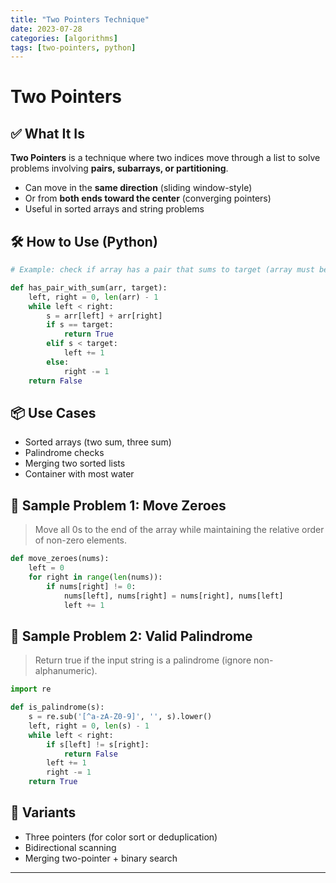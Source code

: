 ```yaml
---
title: "Two Pointers Technique"
date: 2023-07-28
categories: [algorithms]
tags: [two-pointers, python]
---
```


# Two Pointers

## ✅ What It Is

**Two Pointers** is a technique where two indices move through a list to solve problems involving **pairs, subarrays, or partitioning**.

- Can move in the **same direction** (sliding window-style)
- Or from **both ends toward the center** (converging pointers)
- Useful in sorted arrays and string problems

## 🛠️ How to Use (Python)

```python
# Example: check if array has a pair that sums to target (array must be sorted)

def has_pair_with_sum(arr, target):
    left, right = 0, len(arr) - 1
    while left < right:
        s = arr[left] + arr[right]
        if s == target:
            return True
        elif s < target:
            left += 1
        else:
            right -= 1
    return False
```

## 📦 Use Cases

- Sorted arrays (two sum, three sum)
- Palindrome checks
- Merging two sorted lists
- Container with most water

## 📘 Sample Problem 1: Move Zeroes

> Move all 0s to the end of the array while maintaining the relative order of non-zero elements.

```python
def move_zeroes(nums):
    left = 0
    for right in range(len(nums)):
        if nums[right] != 0:
            nums[left], nums[right] = nums[right], nums[left]
            left += 1
```

## 📘 Sample Problem 2: Valid Palindrome

> Return true if the input string is a palindrome (ignore non-alphanumeric).

```python
import re

def is_palindrome(s):
    s = re.sub('[^a-zA-Z0-9]', '', s).lower()
    left, right = 0, len(s) - 1
    while left < right:
        if s[left] != s[right]:
            return False
        left += 1
        right -= 1
    return True
```

## 🔁 Variants

- Three pointers (for color sort or deduplication)
- Bidirectional scanning
- Merging two-pointer + binary search

---

